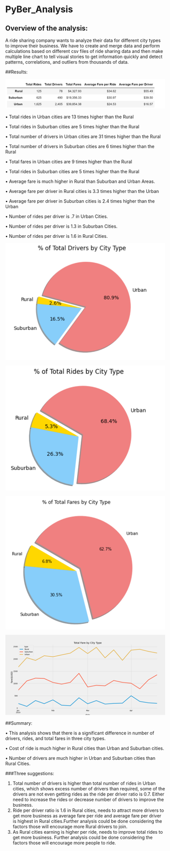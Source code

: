 # PyBer_Analysis

## Overview of the analysis:
A ride sharing company wants to analyze their data for different city types to improve their business. We have to create and merge data and perform calculations based on different csv files of ride sharing data and then make multiple line chart to tell visual stories to get information quickly and detect patterns, correlations, and outliers from thousands of data.


##Results: 

![png_ridepng1](https://github.com/Ruma-T/PyBer_Analysis/blob/main/Resources/ridepng1.PNG)

•	Total rides in Urban cities are 13 times higher than the Rural 

•	Total rides in Suburban cities are 5 times higher than the Rural 

•	Total number of drivers in Urban cities are 31 times higher than the Rural 

•	Total number of drivers in Suburban cities are 6 times higher than the Rural 

•	Total fares in Urban cities are 9 times higher than the Rural 

•	Total rides in Suburban cities are 5 times higher than the Rural 

•	Average fare is much higher in Rural than Suburban and Urban Areas.

•	Average fare per driver in Rural cities is 3.3 times higher than the Urban 

•	Average fare per driver in Suburban cities is 2.4 times higher than the Urban


•	Number of rides per driver is .7 in Urban Cities.

•	Number of rides per driver is 1.3 in Suburban Cities.

•	Number of rides per driver is 1.6 in Rural Cities.


![png_total_drivers_city](https://github.com/Ruma-T/PyBer_Analysis/blob/main/Resources/total_drivers_city.PNG)



![png_total_rides_city](https://github.com/Ruma-T/PyBer_Analysis/blob/main/Resources/total_rides_city.PNG)



![png_total_fares_city](https://github.com/Ruma-T/PyBer_Analysis/blob/main/Resources/total_fares_city.PNG)




![png_PyBer_fare_summary](https://github.com/Ruma-T/PyBer_Analysis/blob/main/analysis/PyBer_fare_summary.png)


##Summary:

•	This analysis shows that there is a significant difference in number of drivers, rides, and total fares in three city types.

•	Cost of ride is much higher in Rural cities than Urban and Suburban cities.

•	Number of drivers are much higher in Urban and Suburban cities than Rural Cities.



###Three suggestions: 
1.	Total number of drivers is higher than total number of rides in Urban cities, which shows excess number of drivers than required, some of the drivers are not even getting rides as the ride per driver ratio is 0.7. Either need to increase the rides or decrease number of drivers to improve the business.
2.	Ride per driver ratio is 1.6 in Rural cities, needs to attract more drivers to get more business as average fare per ride and average fare per driver is highest in Rural cities.Further analysis could be done considering the factors those will encourage more Rural drivers to join. 
3. As Rural cities earning is higher per ride, needs to improve total rides to get more business. Further analysis could be done considering the factors those will encourage more people to ride. 


